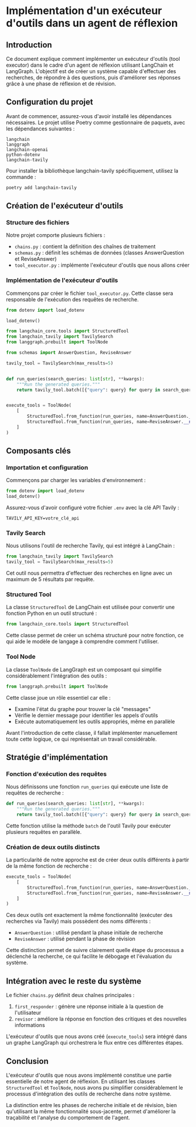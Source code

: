 # Implémentation d'un exécuteur d'outils dans un agent de réflexion

## Introduction

Ce document explique comment implémenter un exécuteur d'outils (tool executor) dans le cadre d'un agent de réflexion utilisant LangChain et LangGraph. L'objectif est de créer un système capable d'effectuer des recherches, de répondre à des questions, puis d'améliorer ses réponses grâce à une phase de réflexion et de révision.

## Configuration du projet

Avant de commencer, assurez-vous d'avoir installé les dépendances nécessaires. Le projet utilise Poetry comme gestionnaire de paquets, avec les dépendances suivantes :

```
langchain
langgraph
langchain-openai
python-dotenv
langchain-tavily
```

Pour installer la bibliothèque langchain-tavily spécifiquement, utilisez la commande :

```bash
poetry add langchain-tavily
```

## Création de l'exécuteur d'outils

### Structure des fichiers

Notre projet comporte plusieurs fichiers :
- `chains.py` : contient la définition des chaînes de traitement
- `schemas.py` : définit les schémas de données (classes AnswerQuestion et ReviseAnswer)
- `tool_executor.py` : implémente l'exécuteur d'outils que nous allons créer

### Implémentation de l'exécuteur d'outils

Commençons par créer le fichier `tool_executor.py`. Cette classe sera responsable de l'exécution des requêtes de recherche.

```python
from dotenv import load_dotenv

load_dotenv()

from langchain_core.tools import StructuredTool
from langchain_tavily import TavilySearch
from langgraph.prebuilt import ToolNode

from schemas import AnswerQuestion, ReviseAnswer

tavily_tool = TavilySearch(max_results=5)


def run_queries(search_queries: list[str], **kwargs):
    """Run the generated queries."""
    return tavily_tool.batch([{"query": query} for query in search_queries])


execute_tools = ToolNode(
    [
        StructuredTool.from_function(run_queries, name=AnswerQuestion.__name__),
        StructuredTool.from_function(run_queries, name=ReviseAnswer.__name__),
    ]
)
```

## Composants clés

### Importation et configuration

Commençons par charger les variables d'environnement :

```python
from dotenv import load_dotenv
load_dotenv()
```

Assurez-vous d'avoir configuré votre fichier `.env` avec la clé API Tavily :

```
TAVILY_API_KEY=votre_clé_api
```

### Tavily Search

Nous utilisons l'outil de recherche Tavily, qui est intégré à LangChain :

```python
from langchain_tavily import TavilySearch
tavily_tool = TavilySearch(max_results=5)
```

Cet outil nous permettra d'effectuer des recherches en ligne avec un maximum de 5 résultats par requête.

### Structured Tool

La classe `StructuredTool` de LangChain est utilisée pour convertir une fonction Python en un outil structuré :

```python
from langchain_core.tools import StructuredTool
```

Cette classe permet de créer un schéma structuré pour notre fonction, ce qui aide le modèle de langage à comprendre comment l'utiliser.

### Tool Node

La classe `ToolNode` de LangGraph est un composant qui simplifie considérablement l'intégration des outils :

```python
from langgraph.prebuilt import ToolNode
```

Cette classe joue un rôle essentiel car elle :
- Examine l'état du graphe pour trouver la clé "messages"
- Vérifie le dernier message pour identifier les appels d'outils
- Exécute automatiquement les outils appropriés, même en parallèle

Avant l'introduction de cette classe, il fallait implémenter manuellement toute cette logique, ce qui représentait un travail considérable.

## Stratégie d'implémentation

### Fonction d'exécution des requêtes

Nous définissons une fonction `run_queries` qui exécute une liste de requêtes de recherche :

```python
def run_queries(search_queries: list[str], **kwargs):
    """Run the generated queries."""
    return tavily_tool.batch([{"query": query} for query in search_queries])
```

Cette fonction utilise la méthode `batch` de l'outil Tavily pour exécuter plusieurs requêtes en parallèle.

### Création de deux outils distincts

La particularité de notre approche est de créer deux outils différents à partir de la même fonction de recherche :

```python
execute_tools = ToolNode(
    [
        StructuredTool.from_function(run_queries, name=AnswerQuestion.__name__),
        StructuredTool.from_function(run_queries, name=ReviseAnswer.__name__),
    ]
)
```

Ces deux outils ont exactement la même fonctionnalité (exécuter des recherches via Tavily) mais possèdent des noms différents :
- `AnswerQuestion` : utilisé pendant la phase initiale de recherche
- `ReviseAnswer` : utilisé pendant la phase de révision

Cette distinction permet de suivre clairement quelle étape du processus a déclenché la recherche, ce qui facilite le débogage et l'évaluation du système.

## Intégration avec le reste du système

Le fichier `chains.py` définit deux chaînes principales :
1. `first_responder` : génère une réponse initiale à la question de l'utilisateur
2. `revisor` : améliore la réponse en fonction des critiques et des nouvelles informations

L'exécuteur d'outils que nous avons créé (`execute_tools`) sera intégré dans un graphe LangGraph qui orchestrera le flux entre ces différentes étapes.

## Conclusion

L'exécuteur d'outils que nous avons implémenté constitue une partie essentielle de notre agent de réflexion. En utilisant les classes `StructuredTool` et `ToolNode`, nous avons pu simplifier considérablement le processus d'intégration des outils de recherche dans notre système.

La distinction entre les phases de recherche initiale et de révision, bien qu'utilisant la même fonctionnalité sous-jacente, permet d'améliorer la traçabilité et l'analyse du comportement de l'agent.


